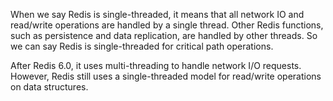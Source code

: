 When we say Redis is single-threaded, it means that all network IO and read/write operations are handled by a single thread. Other Redis functions, such as persistence and data replication, are handled by other threads. So we can say Redis is single-threaded for critical path operations. 

After Redis 6.0, it uses multi-threading to handle network I/O requests.  However, Redis still uses a single-threaded model for read/write operations on data structures.